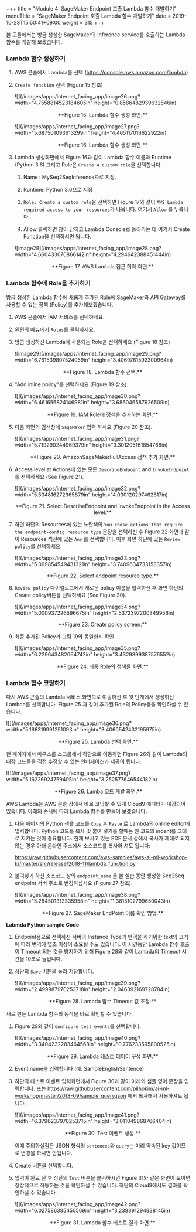 +++
title = "Module 4: SageMaker Endpoint 호출 Lambda 함수 개발하기"
menuTItle = "SageMaker Endpoint 호출 Lambda 함수 개발하기"
date = 2019-10-23T15:50:41+09:00
weight = 315
+++

본 모듈에서는 방금 생성한 SageMaker의 Inference service를 호출하는
Lambda 함수를 개발해 보겠습니다.

### Lambda 함수 생성하기 

1. AWS 콘솔에서 Lambda를 선택 (<https://console.aws.amazon.com/lambda>)

1. `Create function` 선택 (Figure 15 참조)

    ![](/images/apps/internet_facing_app/image26.png?width="4.7558814523184605in"
    height="0.8586482939632546in)

    <center>**Figure 15. Lambda 함수 생성 화면.**</center>

    ![](/images/apps/internet_facing_app/image27.png?width="5.687501093613299in"
    height="4.465117016622922in)

    <center>**Figure 16. Lambda 함수 생성 화면.**</center>

1. Lambda 생성화면에서 Figure 16과 같이 Lambda 함수 이름과 Runtime
    (Python 3.6) 그리고 Role은 `Create a custom role`을 선택합니다.

    1. Name : MySeq2SeqInference으로 지정.

    1. Runtime: Python 3.6으로 지정

    1. `Role: Create a custom role`을 선택하면 Figure 17와 같이 `AWS
        Lambda required access to your resources`가 나옵니다. 여기서
        `Allow` 를 누릅니다.

    1. Allow 클릭하면 창이 닫히고 Lambda Console로 돌아가는 데 여기서
        Create Function을 선택하시면 됩니다.

    ![image28](/images/apps/internet_facing_app/image28.png?width="4.660433070866142in"
    height="4.294642388451444in)

    <center>**Figure 17. AWS Lambda 접근 허락 화면.**</center>

### Lambda 함수에 Role을 추가하기 

방금 생성한 Lambda 함수에 새롭게 추가된 Role에 SageMaker와 API Gateway를
사용할 수 있는 정책 (Policy)를 추가해보겠습니다.

1. AWS 콘솔에서 IAM 서비스를 선택하세요.

1. 왼편의 메뉴에서 `Roles`를 클릭하세요.

1. 방금 생성하신 Lambda에 사용되는 Role을 선택하세요 (Figure 18 참조)

    ![image29](/images/apps/internet_facing_app/image29.png?width="6.761539807524059in"
    height="3.4069761592300964in)

    <center>**Figure 18. Lambda 함수 선택.**</center>

1. "Add inline policy"를 선택하세요 (Figure 19 참조).

    ![](/images/apps/internet_facing_app/image30.png?width="6.461656824146981in"
    height="3.686046587926509in)

    <center>**Figure 19. IAM Role에 정책을 추가하는 화면.**</center>

1. 다음 화면의 검색창에 `SageMaker` 입력 하세요 (Figure 20 참조).

    ![](/images/apps/internet_facing_app/image31.png?width="5.719290244969379in"
    height="3.301205161854768in)

    <center>**Figure 20. AmazonSageMakerFullAccess 정책 추가 화면.**</center>

1. Access level at Actions에 있는 모든 `DescribeEndpoint` and
    `InvokeEndpoint` 를 선택하세요 (See Figure 21).

    ![](/images/apps/internet_facing_app/image32.png?width="5.534816272965879in"
    height="4.030120297462817in)

    <center>**Figure 21. Select DescribeEndpoint and InvokeEndpoint in the Access
    level.**</center>

1. 하면 하단의 Resources에 있는 노란색의 `You chose actions that
    require the endpoint-config resource type` 문장을 선택하신 후
    Figure 22 화면과 같이 Resources 섹션에 있는 `Any` 를 선택합니다.
    이후 화면 하단에 있는 `Review policy`를 선택하세요.

    ![](/images/apps/internet_facing_app/image33.png?width="5.009854549431321in"
    height="3.7409634733158357in)

    <center>**Figure 22. Select endpoint resource type.**</center>

1. `Review policy` 다이얼로그에서 새로운 policy 이름을 입력하신 후 화면
    하단의 Create policy버튼을 선택하세요 (See Figure 30).

    ![](/images/apps/internet_facing_app/image34.png?width="5.000937226596675in"
    height="2.5372397200349956in)

    <center>**Figure 23. Create policy screen.**</center>

1. 최종 추가된 Policy가 그림 19와 동일한지 확인

    ![](/images/apps/internet_facing_app/image35.png?width="6.229643482064742in"
    height="3.4329899387576552in)

    <center>**Figure 24. 최종 Role의 정책들 화면.**</center>

### Lambda 함수 코딩하기

다시 AWS 콘솔의 Lambda 서비스 화면으로 이동하신 후 윗 단계에서 생성하신
Lambda를 선택합니다. Figure 25 과 같이 추가된 Role의 Policy들을 확인하실
수 있습니다.

![](/images/apps/internet_facing_app/image36.png?width="5.166319991251093in"
height="3.4060542432195975in)

<center>**Figure 25. Lambda 선택 화면.**</center>

현 페이지에서 마우스를 스크롤해서 하단으로 이동하면 Figure 26와 같이
Lambda의 내장 코드들을 직접 수정할 수 있는 인터페이스가 제공이 됩니다.

![](/images/apps/internet_facing_app/image37.png?width="5.16226924759405in"
height="3.252577646544182in)

<center>**Figure 26. Lamba 코드 개발 화면.**</center>

AWS Lambda는 AWS 콘솔 상에서 바로 코딩할 수 있게 Cloud9 에디터가 내장되어
있습니다. 아래의 순서에 따라 Lambda 함수를 만들어 보겠습니다.

1. 다음 페이지의 Python 샘플 코드를 `Copy` 후 `Paste` 로 Lambda의 online
    editor에 입력합니다. Python 코드를 복사 및 붙여 넣기를 할때는 원
    코드의 indent를 그대로 지키는 것이 중요합니다. 현재 보시고 있는 PDF
    문서 상에서 복사가 제대로 되지 않는 경우 아래 온라인 주소에서
    소스코드를 복사하 셔도 됩니다:

    https://raw.githubusercontent.com/aws-samples/aws-ai-ml-workshop-kr/master/src/release/2018-11/lambda_function.py


1. 붙여넣기 하신 소스코드 상의 `endpoint_name` 을 본 실습 동안 생성한 Seq2Seq endpoint 서버 주소로 변경하십시요 (Figure 27 참조).

    ![](/images/apps/internet_facing_app/image38.png?width="5.284501312335958in"
    height="1.3815102799650043in)

    <center>**Figure 27. SageMaker EndPoint 이름 확인 방법.**</center>

**Labmda Python sample Code**

1.  Endpoint용으로 선택하신 서버의 Instance Type과 번역을 하기위한
    text의 크기에 따라 번역에 몇초 이상이 소요될 수도 있습니다. 이
    시간동안 Lambda 함수 호출이 Timeout 되는 것을 방지하기 위해 Figure
    28와 같이 Lambda의 Timeout 시간을 10초로 늘입니다.

1.  상단의 `Save` 버튼을 눌러 저장합니다.

    ![](/images/apps/internet_facing_app/image39.png?width="2.499987970253718in"
    height="2.046392169728784in)

    <center>**Figure 28. Lambda 함수 Timeout 값 조정.**</center>

새로 만든 Lambda 함수의 동작을 바로 확인할 수 있습니다.

1. Figure 29와 같이 `Configure test events`를 선택합니다.

    ![](/images/apps/internet_facing_app/image40.png?width="3.3404232283464568in"
    height="0.776233595800525in)

    <center>**Figure 29. Lambda 테스트 데이터 구성 화면.**</center>

1. Event name을 입력합니다 (예: SampleEnglishSentence)

1. 하단의 테스트 이벤트 입력화면에서 Figure 30과 같이 아래의 샘플 영어
    문장을 입력합니다. 또는
    <https://raw.githubusercontent.com/pilhokim/ai-ml-workshop/master/2018-09/sample_query.json>
    에서 복사해서 사용하셔도 됩니다.

    ![](/images/apps/internet_facing_app/image41.png?width="6.3796237970253715in"
    height="3.011049868766404in)

    <center>**Figure 30. Test 이벤트 생성.**</center>

    이때 주의하실점은 JSON 형식의 `sentences`와 `query`는 미리 약속된 key
    값이므로 변경을 하시면 안됩니다.

1. Create 버튼을 선택합니다.

1. 입력이 완료 된 후 상단의 `Test` 버튼을 클릭하시면 Figure 31와 같은
    화면이 보이면 정상적으로 작동하는 것을 확인하실 수 있습니다. 하단의
    Cloud9에서도 결과를 확인하실 수 있습니다.

    ![](/images/apps/internet_facing_app/image42.png?width="6.027586395450569in"
    height="3.238391294838145in)

    <center>**Figure 31. Lambda 함수 테스트 결과 화면.**</center>